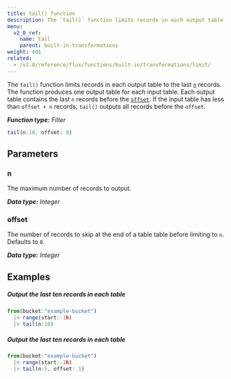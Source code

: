 ```yaml
---
title: tail() function
description: The `tail()` function limits records in each output table to the last `n` records.
menu:
  v2_0_ref:
    name: tail
    parent: built-in-transformations
weight: 401
related:
  - /v2.0/reference/flux/functions/built-in/transformations/limit/
---
```


The `tail()` function limits records in each output table to the last [`n`](#n) records.
The function produces one output table for each input table.
Each output table contains the last `n` records before the [`offset`](#offset).
If the input table has less than `offset + n` records, `tail()` outputs all records before the `offset`.

_**Function type:** Filter_

```js
tail(n:10, offset: 0)
```

## Parameters

### n
The maximum number of records to output.

_**Data type:** Integer_

### offset
The number of records to skip at the end of a table table before limiting to `n`.
Defaults to `0`.

_**Data type:** Integer_

## Examples

##### Output the last ten records in each table
```js
from(bucket:"example-bucket")
  |> range(start:-1h)
  |> tail(n:10)
```

##### Output the last ten records in each table
```js
from(bucket:"example-bucket")
  |> range(start:-1h)
  |> tail(n:5, offset: 1)
```
